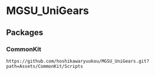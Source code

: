 # MGSU_UniGears

## Packages

### CommonKit
```
https://github.com/hoshikawaryuukou/MGSU_UniGears.git?path=Assets/CommonKit/Scripts
```
